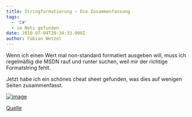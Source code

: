 ```yaml
---
title: Stringformatierung – Die Zusammenfassung
tags:
  - 'C#'
  - im Netz gefunden
date: 2010-07-04T20:34:33.000Z
author: Fabian Wetzel
---
```


Wenn ich einen Wert mal non-standard formatiert ausgeben will, muss ich regelmäßig die MSDN rauf und runter suchen, weil mir der richtige Formatstring fehlt.

Jetzt habe ich ein schönes cheat sheet gefunden, was dies auf wenigen Seiten zusammenfasst.

[![image](https://az275061.vo.msecnd.net/blogmedia/2010/07/image35.png "image")](http://john-sheehan.com/blog/wp-content/uploads/msnet-formatting-strings.pdf) 

[Quelle](http://john-sheehan.com/blog/net-cheat-sheets/)


